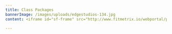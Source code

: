 ```yaml
---
title: Class Packages
bannerImage: /images/uploads/edgestudios-134.jpg
content: <iframe id="sf-frame" src="http://www.fitmetrix.io/webportal/packages/fcad9627-fa64-e811-a973-b9cfd72804d1" scrolling="no" frameborder="0" width="100%"></iframe>

---
```

